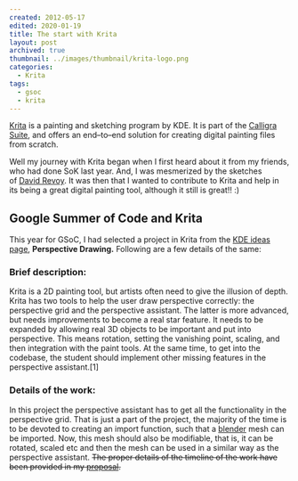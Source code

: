 ```yaml
---
created: 2012-05-17
edited: 2020-01-19
title: The start with Krita
layout: post
archived: true
thumbnail: ../images/thumbnail/krita-logo.png
categories:
  - Krita
tags:
  - gsoc
  - krita
---
```


[Krita](http://krita.org/) is a painting and sketching program by KDE. It is part of the [Calligra Suite](http://www.calligra.org/), and offers an end–to–end solution for creating digital painting files from scratch.

Well my journey with Krita began when I first heard about it from my friends, who had done SoK last year. And, I was mesmerized by the sketches of [David Revoy](http://www.davidrevoy.com/). It was then that I wanted to contribute to Krita and help in its being a great digital painting tool, although it still is great!! :)

## Google Summer of Code and Krita

This year for GSoC, I had selected a project in Krita from the [KDE ideas page](http://community.kde.org/GSoC/2012/Ideas), **Perspective Drawing.** Following are a few details of the same:

### Brief description:

Krita is a 2D painting tool, but artists often need to give the illusion of depth. Krita has two tools to help the user draw perspective correctly: the perspective grid and the perspective assistant. The latter is more advanced, but needs improvements to become a real star feature. It needs to be expanded by allowing real 3D objects to be important and put into perspective. This means rotation, setting the vanishing point, scaling, and then integration with the paint tools. At the same time, to get into the codebase, the student should implement other missing features in the perspective assistant.[1]

### Details of the work:

In this project the perspective assistant has to get all the functionality in the perspective grid. That is just a part of the project, the majority of the time is to be devoted to creating an import function, such that a [blender](blender.org) mesh can be imported. Now, this mesh should also be modifiable, that is, it can be rotated, scaled etc and then the mesh can be used in a similar way as the perspective assistant. ~~The proper details of the timeline of the work have been provided in my [proposal](http://www.google-melange.com/gsoc/proposal/review/google/gsoc2012/sraman/1).~~
